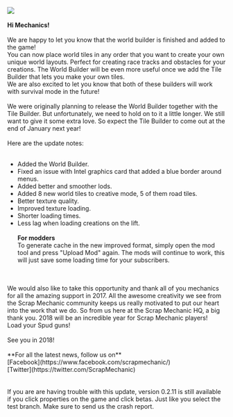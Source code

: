 ![](https://i.imgur.com/cPqrh97.png)<br/>
<br/>
**Hi Mechanics!**<br/>
<br/>
We are happy to let you know that the world builder is finished and added to the game!<br/>
You can now place world tiles in any order that you want to create your own unique world layouts. Perfect for creating race tracks and obstacles for your creations. The World Builder will be even more useful once we add the Tile Builder that lets you make your own tiles. <br/>
We are also excited to let you know that both of these builders will work with survival mode in the future! <br/>
<br/>
We were originally planning to release the World Builder together with the Tile Builder. But unfortunately, we need to hold on to it a little longer. We still want to give it some extra love. So expect the Tile Builder to come out at the end of January next year!<br/>
<br/>
Here are the update notes: <br/>
<br/>
* Added the World Builder.<br/>
* Fixed an issue with Intel graphics card that added a blue border around menus.<br/>
* Added better and smoother lods.<br/>
* Added 8 new world tiles to creative mode, 5 of them road tiles.<br/>
* Better texture quality.<br/>
* Improved texture loading.<br/>
* Shorter loading times.<br/>
* Less lag when loading creations on the lift.<br/><br/>
**For modders**<br/>
To generate cache in the new improved format, simply open the mod tool and press "Upload Mod" again. The mods will continue to work, this will just save some loading time for your subscribers.<br/>
<br/>
<br/>
We would also like to take this opportunity and thank all of you mechanics<br/>
for all the amazing support in 2017. All the awesome creativity we see from the Scrap Mechanic community keeps us really motivated to put our heart into the work that we do. So from us here at the Scrap Mechanic HQ, a big thank you. 2018 will be an incredible year for Scrap Mechanic players! <br/>
Load your Spud guns!<br/>
<br/>
See you in 2018!<br/>
<br/>
**For all the latest news, follow us on**<br/>
[Facebook](https://www.facebook.com/scrapmechanic/)<br/>
[Twitter](https://twitter.com/ScrapMechanic)<br/>
<br/>
<br/>
If you are are having trouble with this update, version 0.2.11 is still available if you click properties on the game and click betas. Just like you select the test branch. Make sure to send us the crash report.